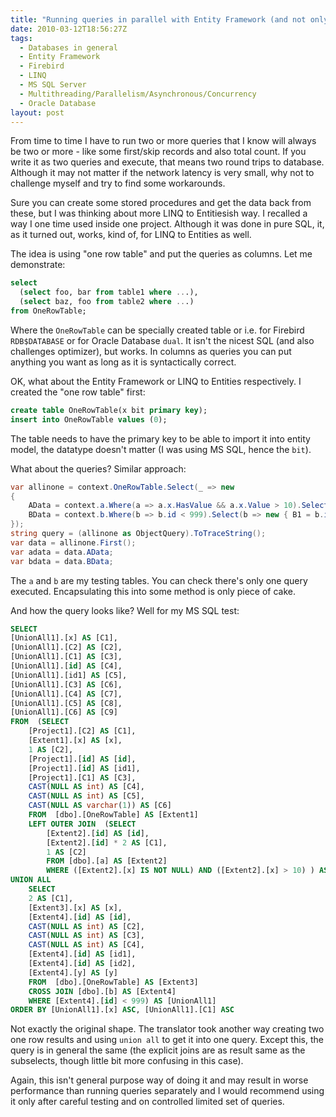 ```yaml
---
title: "Running queries in parallel with Entity Framework (and not only with it)"
date: 2010-03-12T18:56:27Z
tags:
  - Databases in general
  - Entity Framework
  - Firebird
  - LINQ
  - MS SQL Server
  - Multithreading/Parallelism/Asynchronous/Concurrency
  - Oracle Database
layout: post
---
```

From time to time I have to run two or more queries that I know will always be two or more - like some first/skip records and also total count. If you write it as two queries and execute, that means two round trips to database. Although it may not matter if the network latency is very small, why not to challenge myself and try to find some workarounds.

Sure you can create some stored procedures and get the data back from these, but I was thinking about more LINQ to Entitiesish way. I recalled a way I one time used inside one project. Although it was done in pure SQL, it, as it turned out, works, kind of, for LINQ to Entities as well.

The idea is using "one row table" and put the queries as columns. Let me demonstrate:

```sql
select
  (select foo, bar from table1 where ...),
  (select baz, foo from table2 where ...)
from OneRowTable;
```

Where the `OneRowTable` can be specially created table or i.e. for Firebird `RDB$DATABASE` or for Oracle Database `dual`. It isn't the nicest SQL (and also challenges optimizer), but works. In columns as queries you can put anything you want as long as it is syntactically correct.

OK, what about the Entity Framework or LINQ to Entities respectively. I created the "one row table" first:

```sql
create table OneRowTable(x bit primary key);
insert into OneRowTable values (0);
```

The table needs to have the primary key to be able to import it into entity model, the datatype doesn't matter (I was using MS SQL, hence the `bit`).

What about the queries? Similar approach:

```csharp
var allinone = context.OneRowTable.Select(_ => new
{
	AData = context.a.Where(a => a.x.HasValue && a.x.Value > 10).Select(a => new { A1 = a.id, A2 = a.id * 2 }),
	BData = context.b.Where(b => b.id < 999).Select(b => new { B1 = b.id, B2 = b.y }),
});
string query = (allinone as ObjectQuery).ToTraceString();
var data = allinone.First();
var adata = data.AData;
var bdata = data.BData;
```

The `a` and `b` are my testing tables. You can check there's only one query executed. Encapsulating this into some method is only piece of cake.

And how the query looks like? Well for my MS SQL test:

```sql
SELECT
[UnionAll1].[x] AS [C1],
[UnionAll1].[C2] AS [C2],
[UnionAll1].[C1] AS [C3],
[UnionAll1].[id] AS [C4],
[UnionAll1].[id1] AS [C5],
[UnionAll1].[C3] AS [C6],
[UnionAll1].[C4] AS [C7],
[UnionAll1].[C5] AS [C8],
[UnionAll1].[C6] AS [C9]
FROM  (SELECT
	[Project1].[C2] AS [C1],
	[Extent1].[x] AS [x],
	1 AS [C2],
	[Project1].[id] AS [id],
	[Project1].[id] AS [id1],
	[Project1].[C1] AS [C3],
	CAST(NULL AS int) AS [C4],
	CAST(NULL AS int) AS [C5],
	CAST(NULL AS varchar(1)) AS [C6]
	FROM  [dbo].[OneRowTable] AS [Extent1]
	LEFT OUTER JOIN  (SELECT
		[Extent2].[id] AS [id],
		[Extent2].[id] * 2 AS [C1],
		1 AS [C2]
		FROM [dbo].[a] AS [Extent2]
		WHERE ([Extent2].[x] IS NOT NULL) AND ([Extent2].[x] > 10) ) AS [Project1] ON 1 = 1
UNION ALL
	SELECT
	2 AS [C1],
	[Extent3].[x] AS [x],
	[Extent4].[id] AS [id],
	CAST(NULL AS int) AS [C2],
	CAST(NULL AS int) AS [C3],
	CAST(NULL AS int) AS [C4],
	[Extent4].[id] AS [id1],
	[Extent4].[id] AS [id2],
	[Extent4].[y] AS [y]
	FROM  [dbo].[OneRowTable] AS [Extent3]
	CROSS JOIN [dbo].[b] AS [Extent4]
	WHERE [Extent4].[id] < 999) AS [UnionAll1]
ORDER BY [UnionAll1].[x] ASC, [UnionAll1].[C1] ASC
```

Not exactly the original shape. The translator took another way creating two one row results and using `union all` to get it into one query. Except this, the query is in general the same (the explicit joins are as result same as the subselects, though little bit more confusing in this case).

Again, this isn't general purpose way of doing it and may result in worse performance than running queries separately and I would recommend using it only after careful testing and on controlled limited set of queries.